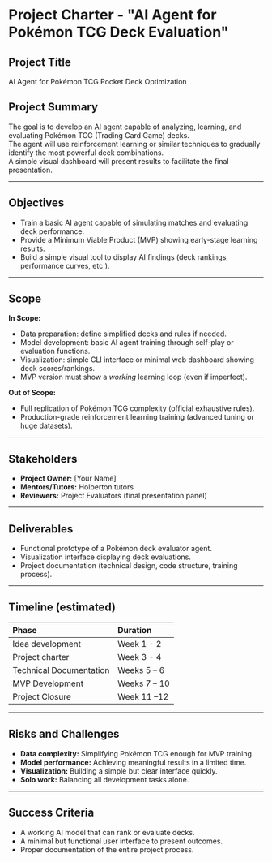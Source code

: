 # Project Charter - "AI Agent for Pokémon TCG Deck Evaluation"

## Project Title
AI Agent for Pokémon TCG Pocket Deck Optimization

## Project Summary
The goal is to develop an AI agent capable of analyzing, learning, and evaluating Pokémon TCG (Trading Card Game) decks.  
The agent will use reinforcement learning or similar techniques to gradually identify the most powerful deck combinations.  
A simple visual dashboard will present results to facilitate the final presentation.

---

## Objectives
- Train a basic AI agent capable of simulating matches and evaluating deck performance.
- Provide a Minimum Viable Product (MVP) showing early-stage learning results.
- Build a simple visual tool to display AI findings (deck rankings, performance curves, etc.).

---

## Scope
**In Scope:**
- Data preparation: define simplified decks and rules if needed.
- Model development: basic AI agent training through self-play or evaluation functions.
- Visualization: simple CLI interface or minimal web dashboard showing deck scores/rankings.
- MVP version must show a *working* learning loop (even if imperfect).

**Out of Scope:**
- Full replication of Pokémon TCG complexity (official exhaustive rules).
- Production-grade reinforcement learning training (advanced tuning or huge datasets).

---

## Stakeholders
- **Project Owner:** [Your Name]
- **Mentors/Tutors:** Holberton tutors
- **Reviewers:** Project Evaluators (final presentation panel)

---

## Deliverables
- Functional prototype of a Pokémon deck evaluator agent.
- Visualization interface displaying deck evaluations.
- Project documentation (technical design, code structure, training process).

---

## Timeline (estimated)
| Phase | Duration |
|:----------------------- |:-------------- |
|     Idea development    |   Week 1 - 2   |
|     Project charter     |   Week 3 - 4   |
| Technical Documentation |   Weeks 5 – 6  |
|     MVP Development     |  Weeks 7 – 10  |
|     Project Closure     |   Week 11 –12  |

---

## Risks and Challenges
- **Data complexity:** Simplifying Pokémon TCG enough for MVP training.
- **Model performance:** Achieving meaningful results in a limited time.
- **Visualization:** Building a simple but clear interface quickly.
- **Solo work:** Balancing all development tasks alone.

---

## Success Criteria
- A working AI model that can rank or evaluate decks.
- A minimal but functional user interface to present outcomes.
- Proper documentation of the entire project process.

